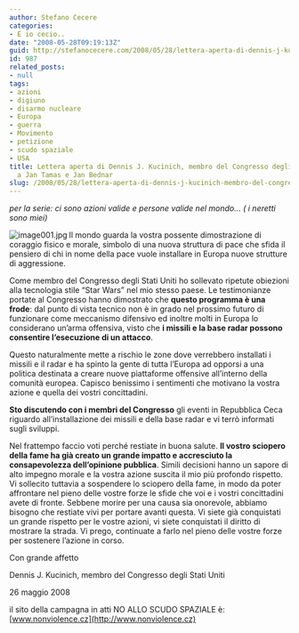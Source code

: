 ```yaml
---
author: Stefano Cecere
categories:
- E io cecio..
date: "2008-05-28T09:19:13Z"
guid: http://stefanocecere.com/2008/05/28/lettera-aperta-di-dennis-j-kucinich-membro-del-congresso-degli-stati-uniti-a-jan-tamas-e-jan-bednar/
id: 987
related_posts:
- null
tags:
- azioni
- digiuno
- disarmo nucleare
- Europa
- guerra
- Movimento
- petizione
- scudo spaziale
- USA
title: Lettera aperta di Dennis J. Kucinich, membro del Congresso degli Stati Uniti,
  a Jan Tamas e Jan Bednar
slug: /2008/05/28/lettera-aperta-di-dennis-j-kucinich-membro-del-congresso-degli-stati-uniti-a-jan-tamas-e-jan-bednar/
---
```


_per la serie: ci sono azioni valide e persone valide nel mondo&#8230; ( i neretti sono miei)_

<img src='http://stefanocecere.com/wp-content/uploads/sites/3/2008/05/image001.jpg' alt='image001.jpg' align="left" />Il mondo guarda la vostra possente dimostrazione di coraggio fisico e morale, simbolo di una nuova struttura di pace che sfida il pensiero di chi in nome della pace vuole installare in Europa nuove strutture di aggressione.

Come membro del Congresso degli Stati Uniti ho sollevato ripetute obiezioni alla tecnologia stile &#8220;Star Wars&#8221; nel mio stesso paese. Le testimonianze portate al Congresso hanno dimostrato che **questo programma è una frode**: dal punto di vista tecnico non è in grado nel prossimo futuro di funzionare come meccanismo difensivo ed inoltre molti in Europa lo considerano un’arma offensiva, visto che **i missili e la base radar possono consentire l’esecuzione di un attacco**.

Questo naturalmente mette a rischio le zone dove verrebbero installati i missili e il radar e ha spinto la gente di tutta l’Europa ad opporsi a una politica destinata a creare nuove piattaforme offensive all’interno della comunità europea. Capisco benissimo i sentimenti che motivano la vostra azione e quella dei vostri concittadini.

**Sto discutendo con i membri del Congresso** gli eventi in Repubblica Ceca riguardo all’installazione dei missili e della base radar e vi terrò informati sugli sviluppi.

Nel frattempo faccio voti perché restiate in buona salute. **Il vostro sciopero della fame ha già creato un grande impatto e accresciuto la consapevolezza dell’opinione pubblica**. Simili decisioni hanno un sapore di alto impegno morale e la vostra azione suscita il mio più profondo rispetto. Vi sollecito tuttavia a sospendere lo sciopero della fame, in modo da poter affrontare nel pieno delle vostre forze le sfide che voi e i vostri concittadini avete di fronte. Sebbene morire per una causa sia onorevole, abbiamo bisogno che restiate vivi per portare avanti questa. Vi siete già conquistati un grande rispetto per le vostre azioni, vi siete conquistati il diritto di mostrare la strada. Vi prego, continuate a farlo nel pieno delle vostre forze per sostenere l’azione in corso.

Con grande affetto

Dennis J. Kucinich, membro del Congresso degli Stati Uniti
  
26 maggio 2008

il sito della campagna in atti NO ALLO SCUDO SPAZIALE è: [www.nonviolence.cz](http://www.nonviolence.cz)